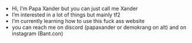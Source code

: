 - Hi, I’m Papa Xander but you can just call me Xander
- I’m interested in a lot of things but mainly tf2
- I’m currently learning how to use this fuck ass website
- you can reach me on discord (papaxander or demokrang on alt) and on instagram (Bant.con)

<!---
papaXander/papaXander is a ✨ special ✨ repository because its `README.md` (this file) appears on your GitHub profile.
You can click the Preview link to take a look at your changes.
--->
